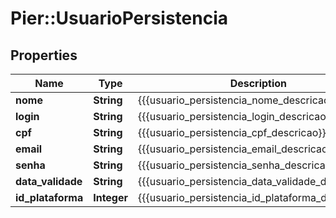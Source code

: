 # Pier::UsuarioPersistencia

## Properties
Name | Type | Description | Notes
------------ | ------------- | ------------- | -------------
**nome** | **String** | {{{usuario_persistencia_nome_descricao}}} | [optional] 
**login** | **String** | {{{usuario_persistencia_login_descricao}}} | [optional] 
**cpf** | **String** | {{{usuario_persistencia_cpf_descricao}}} | [optional] 
**email** | **String** | {{{usuario_persistencia_email_descricao}}} | [optional] 
**senha** | **String** | {{{usuario_persistencia_senha_descricao}}} | [optional] 
**data_validade** | **String** | {{{usuario_persistencia_data_validade_descricao}}} | [optional] 
**id_plataforma** | **Integer** | {{{usuario_persistencia_id_plataforma_descricao}}} | [optional] 



